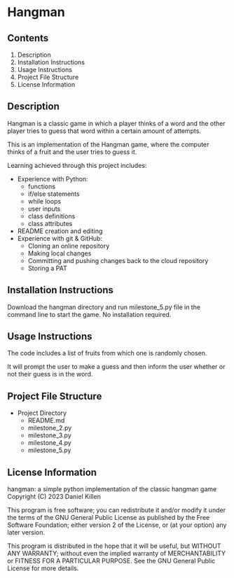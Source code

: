 # Hangman

## Contents

 1. Description
 1. Installation Instructions
 1. Usage Instructions
 1. Project File Structure
 1. License Information

## Description

Hangman is a classic game in which a player thinks of a word and the other player tries to guess that word within a certain amount of attempts.

This is an implementation of the Hangman game, where the computer thinks of a fruit and the user tries to guess it.

Learning achieved through this project includes:
- Experience with Python: 
    - functions
    - if/else statements
    - while loops 
    - user inputs
    - class definitions
    - class attributes
- README creation and editing
- Experience with git & GitHub:
    - Cloning an online repository
    - Making local changes
    - Committing and pushing changes back to the cloud repository
    - Storing a PAT

## Installation Instructions

Download the hangman directory and run milestone_5.py file in the command line to start the game. No installation required. 

## Usage Instructions

The code includes a list of fruits from which one is randomly chosen.

It will prompt the user to make a guess and then inform the user whether or not their guess is in the word.

## Project File Structure

- Project Directory
    - README.md
    - milestone_2.py
    - milestone_3.py
    - milestone_4.py
    - milestone_5.py

## License Information

hangman: a simple python implementation of the classic hangman game
Copyright (C) 2023 Daniel Killen

This program is free software; you can redistribute it and/or modify
it under the terms of the GNU General Public License as published by
the Free Software Foundation; either version 2 of the License, or
(at your option) any later version.

This program is distributed in the hope that it will be useful,
but WITHOUT ANY WARRANTY; without even the implied warranty of
MERCHANTABILITY or FITNESS FOR A PARTICULAR PURPOSE.  See the
GNU General Public License for more details.
